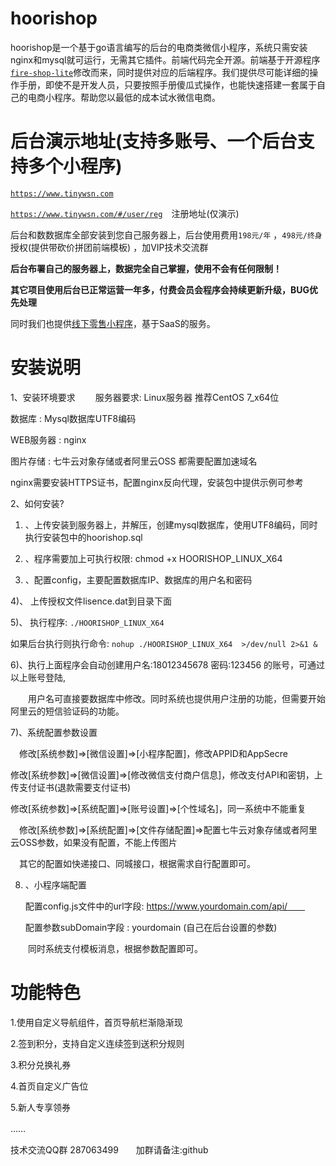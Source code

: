 # hoorishop
hoorishop是一个基于go语言编写的后台的电商类微信小程序，系统只需安装nginx和mysql就可运行，无需其它插件。前端代码完全开源。前端基于开源程序
[`fire-shop-lite`](https://github.com/thundersword/fire-shop-lite)修改而来，同时提供对应的后端程序。我们提供尽可能详细的操作手册，即使不是开发人员，只要按照手册傻瓜式操作，也能快速搭建一套属于自己的电商小程序。帮助您以最低的成本试水微信电商。
# 后台演示地址(支持多账号、一个后台支持多个小程序)
   
[`https://www.tinywsn.com`](https://www.tinywsn.com)

[`https://www.tinywsn.com/#/user/reg`](https://www.tinywsn.com/#/user/reg)　注册地址(仅演示)  

后台和数数据库全部安装到您自己服务器上，后台使用费用`198元/年` ，`498元/终身`授权(提供带砍价拼团前端模板)  ，加VIP技术交流群　　

**后台布署自己的服务器上，数据完全自己掌握，使用不会有任何限制！**   

**其它项目使用后台已正常运营一年多，付费会员会程序会持续更新升级，BUG优先处理**

同时我们也提供[线下零售小程序](https://www.fecretail.com/)，基于SaaS的服务。  


# 安装说明
1、安装环境要求　　
服务器要求: Linux服务器 推荐CentOS 7_x64位　　　

数据库    : Mysql数据库UTF8编码　　

WEB服务器 : nginx　　

图片存储  : 七牛云对象存储或者阿里云OSS 都需要配置加速域名　

nginx需要安装HTTPS证书，配置nginx反向代理，安装包中提供示例可参考　　


2、如何安装?　　
1) 、上传安装到服务器上，并解压，创建mysql数据库，使用UTF8编码，同时执行安装包中的hoorishop.sql　　

2) 、程序需要加上可执行权限: chmod +x HOORISHOP_LINUX_X64　　

3) 、配置config，主要配置数据库IP、数据库的用户名和密码　　

4)、 上传授权文件lisence.dat到目录下面　　

5)、 执行程序: `./HOORISHOP_LINUX_X64`

   如果后台执行则执行命令: `nohup ./HOORISHOP_LINUX_X64  >/dev/null 2>&1 &`　
    
6)、执行上面程序会自动创建用户名:18012345678 密码:123456 的账号，可通过以上账号登陆,　　

　　用户名可直接要数据库中修改。同时系统也提供用户注册的功能，但需要开始阿里云的短信验证码的功能。　　
  
7)、系统配置参数设置　　

　修改[系统参数]=>[微信设置]=>[小程序配置]，修改APPID和AppSecre　　
  
  修改[系统参数]=>[微信设置]=>[修改微信支付商户信息]，修改支付API和密钥，上传支付证书(退款需要支付证书)　
    
  修改[系统参数]=>[系统配置]=>[账号设置]=>[个性域名]，同一系统中不能重复　　
    
　修改[系统参数]=>[系统配置]=>[文件存储配置]=>配置七牛云对象存储或者阿里云OSS参数，如果没有配置，不能上传图片　　
	
　其它的配置如快递接口、同城接口，根据需求自行配置即可。　　
	
8) 、小程序端配置　　

    配置config.js文件中的url字段: https://www.yourdomain.com/api/　　
    
    配置参数subDomain字段       : yourdomain (自己在后台设置的参数)　　
    
　　同时系统支付模板消息，根据参数配置即可。　　
	
	
# 功能特色
1.使用自定义导航组件，首页导航栏渐隐渐现　　

2.签到积分，支持自定义连续签到送积分规则　　

3.积分兑换礼券　　

4.首页自定义广告位　　

5.新人专享领券　　

……　　


技术交流QQ群 287063499　　加群请备注:github



